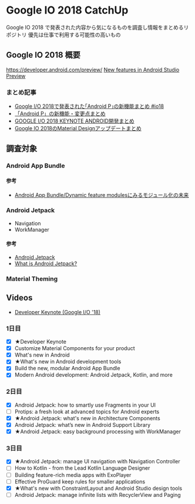 # Google IO 2018 CatchUp

Google IO 2018 で発表された内容から気になるものを調査し情報をまとめるリポジトリ
優先は仕事で利用する可能性の高いもの

## Google IO 2018 概要

https://developer.android.com/preview/
[New features in Android Studio Preview](https://developer.android.com/studio/preview/features)

### まとめ記事

* [Google I/O 2018で発表された｢Android P｣の新機能まとめ #io18](https://www.gizmodo.jp/2018/05/android-p-new-feature-io18.html)
* [「Android P」の新機能・変更点まとめ](https://mobilelaby.com/blog-entry-android-p-matome.html)
* [GOOGLE I/O 2018 KEYNOTE ANDROID開発まとめ](https://techbooster.org/android/18079/)
* [Google IO 2018のMaterial Designアップデートまとめ](https://note.mu/kenichiikeuchi/n/na9d3fc5093be)

## 調査対象

### Android App Bundle

#### 参考

* [Android App Bundle/Dynamic feature modulesにみるモジュール化の未来](http://tomoima525.hatenablog.com/entry/2018/05/10/092208)

### Android Jetpack

* Navigation
* WorkManager

#### 参考

* [Android Jetpack](https://developer.android.com/jetpack/)
* [What is Android Jetpack?](https://android.jlelse.eu/what-is-android-jetpack-737095e88161)

### Material Theming

## Videos

* [Developer Keynote (Google I/O '18)](https://www.youtube.com/watch?v=flU42CTF3MQ)

### 1日目

- [x] ★Developer Keynote
- [x] Customize Material Components for your product
- [x] What's new in Android
- [x] ★What's new in Android development tools
- [x] Build the new, modular Android App Bundle
- [x] Modern Android development: Android Jetpack, Kotlin, and more

### 2日目

- [x] Android Jetpack: how to smartly use Fragments in your UI
- [ ] Protips: a fresh look at advanced topics for Android experts
- [x] ★Android Jetpack: what's new in Architecture Components
- [x] Android Jetpack: what’s new in Android Support Library
- [x] ★Android Jetpack: easy background processing with WorkManager

### 3日目

- [x] ★Android Jetpack: manage UI navigation with Navigation Controller
- [ ] How to Kotlin - from the Lead Kotlin Language Designer
- [ ] Building feature-rich media apps with ExoPlayer
- [ ] Effective ProGuard keep rules for smaller applications
- [x] ★What's new with ConstraintLayout and Android Studio design tools
- [ ] Android Jetpack: manage infinite lists with RecyclerView and Paging
